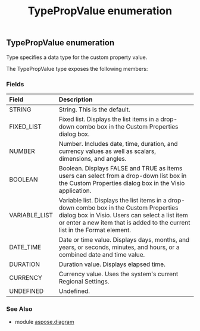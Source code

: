 ﻿---
title: TypePropValue enumeration
second_title: Aspose.Diagram for Python via .NET API References
description: 
type: docs
weight: 3630
url: /python-net/aspose.diagram/typepropvalue/
is_root: false
---

## TypePropValue enumeration

Type specifies a data type for the custom property value.



The TypePropValue type exposes the following members:

### Fields
| Field | Description |
| :- | :- |
| STRING | String. This is the default. |
| FIXED_LIST | Fixed list. Displays the list items in a drop-down combo box in the Custom Properties dialog box. |
| NUMBER | Number. Includes date, time, duration, and currency values as well as scalars, dimensions, and angles. |
| BOOLEAN | Boolean. Displays FALSE and TRUE as items users can select from a drop-down list box in the Custom Properties dialog box in the Visio application. |
| VARIABLE_LIST | Variable list. Displays the list items in a drop-down combo box in the Custom Properties dialog box in Visio. Users can select a list item or enter a new item that is added to the current list in the Format element. |
| DATE_TIME | Date or time value. Displays days, months, and years, or seconds, minutes, and hours, or a combined date and time value. |
| DURATION | Duration value. Displays elapsed time. |
| CURRENCY | Currency value. Uses the system's current Regional Settings. |
| UNDEFINED | Undefined. |


### See Also

* module [aspose.diagram](../)
